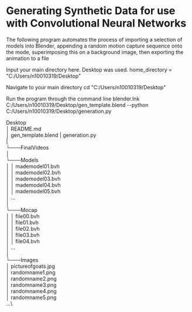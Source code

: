 # Generating Synthetic Data for use with Convolutional Neural Networks

The following program automates the process of 
importing a selection of models into Blender, 
appending a random motion capture sequence onto 
the mode, superimposing this on a background image,
then exporting the animation to a file 

Input your main directory here. Desktop was used.
home_directory = "C:/Users/n10010319/Desktop"



Navigate to your main directory 
cd "C:/Users/n10010319/Desktop"

Run the program through the command line
blender.lnk C:/Users/n10010319/Desktop/gen_template.blend --python C:/Users/n10010319/Desktop/generation.py


Desktop\
│   README.md\
│   gen_template.blend
|   generation.py  \
|\
└───FinalVideos\
│\
└───Models\
│   │   mademodel01.bvh\
│   │   mademodel02.bvh\
│   │   mademodel03.bvh\
│   │   mademodel04.bvh\
│   │   mademodel05.bvh\
│       ...\
│\
└───Mocap\
│   │   file00.bvh\
│   │   file01.bvh\
│   │   file02.bvh\
│   │   file03.bvh\
│   │   file04.bvh\
│       ...\
│   \
└───Images\
    │   pictureofgoats.jpg\
    │   randomname1.png\
    │   randomname2.png\
    │   randomname3.png\
    │   randomname4.png\
    │   randomname5.png\
        ...\
```\

